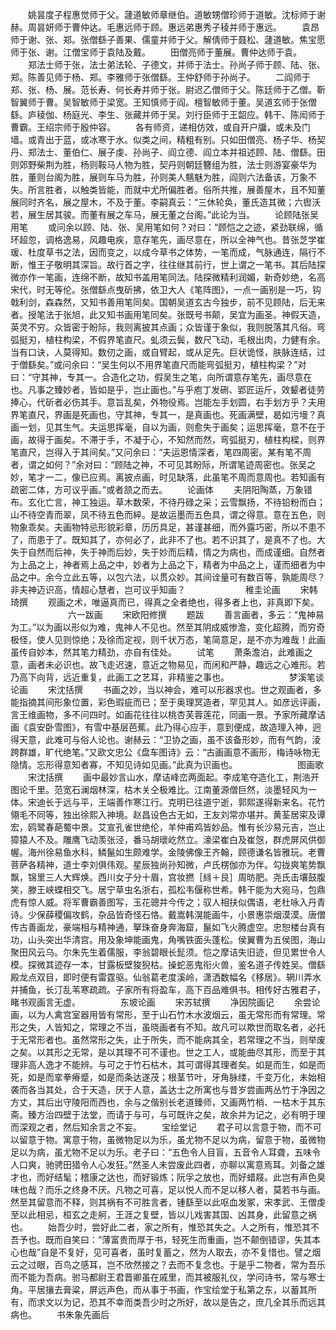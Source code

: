 <!-- { "loadSidebar": true } -->
　　姚昙度子程惠觉师于父。蘧道敏师章继伯。道敏甥僧珍师于道敏。沈标师于谢赫。周昙妍师于曹仲达。毛惠远师于顾。惠远弟惠秀子稜并师于惠远。
　　袁昂师于谢、张、郑。张僧繇子善果、儒童并师于父。解倩师于聂松、蘧道敏。焦宝愿师于张、谢。江僧宝师于袁陆及戴。
　　田僧亮师于董展。曹仲达师于袁。
　　郑法士师于张，法士弟法轮、子德文，并师于法士。孙尚子师于顾、陆、张、郑。陈善见师于杨、郑。李雅师于张僧繇。王仲舒师于孙尚子。
　　二阎师于郑、张、杨、展。范长寿、何长寿并师于张。尉迟乙僧师于父。陈廷师于乙僧。靳智翼师于曹。吴智敏师于梁宽。王知慎师于阎。檀智敏师于董。吴道玄师于张僧繇。庐稜伽、杨庭光、李生、张藏并师于吴。刘行臣师于王韶应。韩干、陈闳师于曹霸。王绍宗师于殷仲容。
　　各有师资，递相仿效，或自开户牖，或未及门墙。或青出于蓝，或冰寒于水。似类之间，精粗有别。只如田僧亮、杨子华、杨契丹、郑法士、董伯仁、展子虔、孙尚子、阎立德、阎立本并祖述顾、陆、僧繇。田则郊野柴荆为胜，杨则鞍马人物为胜，契丹则朝廷簪组为胜，法士则游宴豪华为胜，董则台阁为胜，展则车马为胜，孙则美人魑魅为胜，阎则六法备该，万象不失。所言胜者，以触类皆能，而就中尤所偏胜者。俗所共推，展善屋木，且不知董展同时齐名，展之屋木，不及于董。李嗣真云：“三休轮奂，董氏造其微；六辔沃若，展生居其骏。而董有展之车马，展无董之台阁。”此论为当。
　　论顾陆张吴用笔
　　或问余以顾、陆、张、吴用笔如何？对曰：“顾恺之之迹，紧劲联绵，循环超忽，调格逸易，风趣电疾，意存笔先，画尽意在，所以全神气也。昔张芝学崔瑗、杜度草书之法，因而变之，以成今草书之体势，一笔而成，气脉通连，隔行不断，惟王子敬明其深旨。故行首之字，往往继其前行，世上谓之一笔书。其后陆探微亦作一笔画，连绵不断，故知书盖用笔同法。陆探微精利润媚，新奇妙绝，名高宋代，时无等伦。张僧繇点曳斫拂，依卫大人《笔阵图》，一点一画别是一巧，钩戟利剑，森森然，又知书善用笔同矣。国朝吴道玄古今独步，前不见顾陆，后无来者。授笔法于张旭，此又知书画用笔同矣。张既号书颠，吴宜为画圣。神假天造，英灵不穷。众皆密于盼际，我则离披其点画；众皆谨于象似，我则脱落其凡俗。弯弧挺刃，植柱构梁，不假界笔直尺。虬须云鬓，数尺飞动，毛根出肉，力健有余。当有口诀，人莫得知。数仞之画，或自臂起，或从足先。巨状诡怪，肤脉连结，过于僧繇矣。”或问余曰：“吴生何以不用界笔直尺而能弯弧挺刃，植柱构梁？”对曰：“守其神，专其一。合造化之功，假吴生之笔，向所谓意存笔先，画尽意在也。凡事之臻妙者，皆如是乎，岂止画也。”与乎庖丁发硎、郢匠运斤，效颦者徒劳捧心，代斫者必伤其手。意旨乱矣，外物役焉。岂能左手划圆，右手划方乎？夫用界笔直尺，界画是死画也，守其神，专其一，是真画也。死画满壁，曷如污墁？真画一划，见其生气。夫运思挥毫，自以为画，则愈失于画矣；运思挥毫，意不在于画，故得于画矣。不滞于手，不凝于心，不知然而然，弯弧挺刃，植柱构樑，则界笔直尺，岂得入于其间矣。”又问余曰：“夫运恩情深者，笔四周密。某有笔不周者，谓之如何？”余对曰：“顾陆之神，不可见其盼际，所谓笔迹周密也。张吴之妙，笔才一二，像已应焉。离披点画，时见缺落，此虽笔不周而意周也。若知画有疏密二体，方可议乎画。”或者颔之而去。
　　论画体
　　夫阴阳陶蒸，万象错布。玄化亡言，神工独运。草木数荣，不待丹碌之采；云雪飘扬，不待铅粉而白；山不待空青而翠，凤不待五色而綷。是故运墨而五色具，谓之得意。意在五色，则物象乖矣。夫画物特忌形貌彩章，历历具足，甚谨甚细，而外露巧密，所以不患不了，而患于了。既知其了，亦何必了，此非不了也。若不识其了，是真不了也。大失于自然而后神，失于神而后妙，失于妙而后精，情之为病也，而成谨细。自然者为上品之上，神者焉上品之中，妙者为上品之下，精者为中品之上，谨而细者为中品之中。余今立此五等，以包六法，以贯众妙。其间诠量可有数百等，孰能周尽？非夫神迈识高，情超心慧者，岂可议乎知画？
　　
　　
　　稚圭论画
　　宋韩琦撰
　　观画之术，唯逼真而已，得真之全者绝也，得多者上也，非真即下矣。
　　
　　
　　六一跋画
　　宋欧阳修撰
　　题跋
　　善言画者，多云：“鬼神易为工。”以为画以形似为难，鬼神人不见也。然至其阴成威惨澹，变化超腾，而穷奇极怪，使人见则惊绝；及徐而定视，则千状万态，笔简意足，是不亦为难哉！此画虽传自妙本，然其笔力精劲，亦自有佳处。
　　试笔
　　萧条澹泊，此难画之意，画者未必识也。故飞走迟速，意近之物易见，而闲和严静，趣远之心难形。若乃高下向背，远近重复，此画工之艺耳，非精鉴之事也。
　　
　　
　　梦溪笔谈论画
　　宋沈括撰
　　书画之妙，当以神会，难可以形器求也。世之观画者，多能指摘其间形象位置，彩色瑕疵而已；至于奥理冥造者，罕见其人。如彦远评画，言王维画物，多不问四时。如画花往往以桃杏芙蓉莲花，同画一景。予家所藏摩诘画《袁安卧雪图》，有雪中基层芭蕉。此乃得心应手，意到便成，故造理入神，迥得天意，此难可与俗人论也。谢赫云：“卫协之画，虽不该备形妙，而有气韵，淩跨群雄，旷代绝笔。”又欧文忠公《盘车图诗》云：“古画画意不画形，梅诗咏物无隐情。忘形得意知者寡，不知见诗如见画。”此真为识画也。
　　
　　
　　图画歌
　　宋沈括撰
　　画中最妙言山水，摩诘峰峦两面起。李成笔夺造化工，荆浩开图论千里。范宽石澜烟林深，枯木关仝极难比。江南董源僧巨然，淡墨轻风为一体。宋迪长于远与平，王端善作寒江行。克明已往道宁逝，郭熙遂得新来名。花竹翎毛不同等，独出徐熙入神境。赵昌设色古无如，王友刘常亦堪并。黄荃居寀及谭宏，鸥鹭春葩蜀中景。艾宣孔雀世绝伦，羊仲甫鸡皆妙品。惟有长沙易元吉，岂止獐猿人不及。雕鹰飞动羡张泾，番马胡瓌屹然立。濠梁崔白及崔愨，群虎屏风供御幄。海州徐易鱼水科，鳞鬣如生颇难学。金陵佛像王齐翰，顾德谦名皆雅玩。老曹菩萨各精神，道士李刘俱伟观。星辰独尚孙知微，卢氏楞伽亦为伴。勾拢爽笔势飘飘，锦里三人大辉焕。西川女子分十眉，宫妆撚［絼＋艮］周昉肥。尧氏击壤鼓腹笑，滕王峡蝶相交飞。居宁草虫名浙右，孤松韦偃称世希。韩干能为大宛马，包鼎虎有惊人威。将军曹霸善图写，玉花骢并今传之；驭人相扶似偶语，老杜咏入丹青诗。少保薛稷偏攻鹤，杂品皆奇怪石恪。戴嵩韩滉能画牛，小景惠崇烟漠漠。唐僧传古善画龙，豪端相与精神通，拏珠奋身奔海窟，鬣如飞火腾虚空。忠恕楼台真有功，山头突出华清宫。用及象坤能画鬼，角嘴铁面头蓬松。侯翼曹为五侯图，海山聚田风云乌。尔朱先生着儒服，李翁碧眼长髭须。恺之摩诘失旧迹，但见累世令人模。探微其迹存一本，甘露板壁狻猊枯。操蛇恶鬼衔火兽，鉴名道子传姓吴。僧繇殿龙点双目，即时便有雷霆驱。仙翁葛老度溪岭，潇洒数幅名《移居》。辋川弄水并捕鱼，长汀乱苇寒疏疏。子家所有将盈车，高下百品难俱书。相传好古雅君子，睹书观画言无虚。
　　
　　东坡论画
　　宋苏轼撰
　　净因院画记
　　余尝论画，以为人禽宫室器用皆有常形，至于山石竹木水波烟云，虽无常形而有常理。常形之失，人皆知之，常理之不当，虽晓画者有不知。故凡可以欺世而取名者，必托于无常形者也。虽然常形之失，止于所失，而不能病其全，若常理之不当，则举废之矣。以其形之无常，是以其理不可不谨也。世之工人，或能曲尽其形，而至于其理非高人逸才不能辨。与可之于竹石枯木，其可谓得其理者矣。如是而生，如是而死，如是而挛拳瘠蹙，如是而条达遂茂；根茎节叶，牙角脉缕，千变万化，未始相袭而各当其处，合于天造，厌于人意，盖达士之所寓也与昔岁尝画两丛竹于净因之方丈，其后出守陵阳而西也，余与之偕别长老道臻师，又画两竹梢、一枯木于其东斋。臻方治四壁于法堂，而请于与可，与可既许之矣，故余并为记之，必有明于理而深观之者，然后知余言之不妄。
　　宝绘堂记
　　君子可以言意于物，而不可以留意于物。寓意于物，虽微物足以为乐，虽尤物不足以为病，留意于物，虽微物足以为病，虽尤物不足以为乐。老子曰：“五色令人目盲，五音令人耳聋，五味令人口爽，驰骋田猎令人心发狂。”然圣人未尝废此四者，亦聊以寓意焉耳。刘备之雄才也，而好结髦；稽康之达也，而好锻炼；阮孚之放也，而好蜡屐。此岂有声色臭味也哉？而乐之终身不厌。凡物之可喜，足以悦人而不足以移人者，莫若书与画。然至其留意而不释，则其祸有不可胜言者，锺繇至以此呕血发冢，宋孝武、王僧虔至以此相忌，桓玄之走舸，王涯之复壁，皆以儿戏害其国、凶其身，此留意之祸也。
　　始吾少时，尝好此二者，家之所有，惟恐其失之。人之所有，惟恐其不吾予也。既而自笑曰：“薄富贵而厚于书，轻死生而重画，岂不颠倒错谬，失其本心也哉”自是不复好，见可喜者，虽时复蓄之，然为人取去，亦不复惜也。譬之烟云之过眼，百鸟之感耳，岂不欣然接之？去而不复念也。于是乎二物者，常为吾乐而不能为吾病。驸马都尉王君晋卿虽在戚里，而其被服礼仪，学问诗书，常与寒士角。平居攘去膏粱，屏远声色，而从事于书画，作宝绘堂于私第之东，以蓄其所有，而求文以为记，恐其不幸而类吾少时之所好，故以是告之，庶几全其乐而远其病也。
　　书朱象先画后
